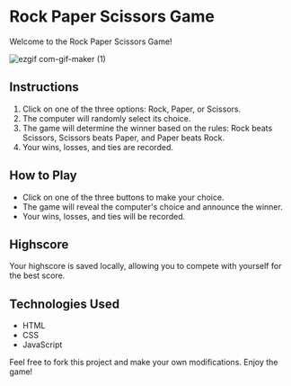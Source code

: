 # Rock Paper Scissors Game

Welcome to the Rock Paper Scissors Game!

![ezgif com-gif-maker (1)](https://github.com/kaciakk/rock-paper-scissors/assets/95936444/8d9d7b79-d160-4388-a879-4df09bb7bbd7)

## Instructions

1. Click on one of the three options: Rock, Paper, or Scissors.
2. The computer will randomly select its choice.
3. The game will determine the winner based on the rules: Rock beats Scissors, Scissors beats Paper, and Paper beats Rock.
4. Your wins, losses, and ties are recorded.

## How to Play

- Click on one of the three buttons to make your choice.
- The game will reveal the computer's choice and announce the winner.
- Your wins, losses, and ties will be recorded.


## Highscore

Your highscore is saved locally, allowing you to compete with yourself for the best score.

## Technologies Used

- HTML
- CSS
- JavaScript

Feel free to fork this project and make your own modifications. Enjoy the game!



